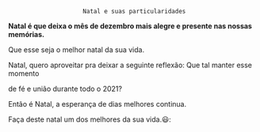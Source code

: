                          Natal e suas particularidades 

**Natal é que deixa o mês de dezembro mais alegre e presente nas nossas memórias.**

Que esse seja o melhor natal da sua vida.

Natal, quero aproveitar pra deixar a seguinte reflexão: Que tal manter esse momento

de fé e união durante todo o 2021?

Então é Natal, a esperança de dias melhores continua.

Faça deste natal um dos melhores da sua vida.:smiley::

























